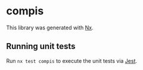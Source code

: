 # compis

This library was generated with [Nx](https://nx.dev).

## Running unit tests

Run `nx test compis` to execute the unit tests via [Jest](https://jestjs.io).
